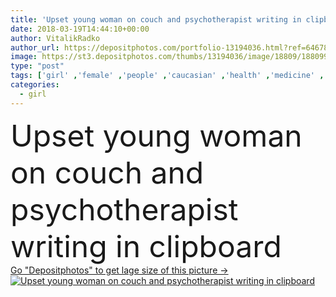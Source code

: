 ```yaml
---
title: 'Upset young woman on couch and psychotherapist writing in clipboard'
date: 2018-03-19T14:44:10+00:00
author: VitalikRadko
author_url: https://depositphotos.com/portfolio-13194036.html?ref=64678756
image: https://st3.depositphotos.com/thumbs/13194036/image/18809/188099886/api_thumb_450.jpg?forcejpeg=true
type: "post"
tags: ['girl' ,'female' ,'people' ,'caucasian' ,'health' ,'medicine' ,'healthcare' ,'male' ,'medical' ,'care' ,'man' ,'doctor' ,'woman' ,'support' ,'patient' ,'professional' ,'stress' ,'therapy' ,'help' ,'discussion' ,'depression' ,'mental' ,'consultation' ,'diagnosis' ,'therapist' ,'session' ,'psychology' ,'psychological' ,'counselor' ,'multicultural' ,'multiethnic' ,'psychiatrist' ,'psychiatry' ,'psychologist' ,'counseling' ,'psychotherapy' ,'psychotherapist' ,'Young Adults' ,'african american' ,'black man' ]
categories: 
  - girl
---
```

<div aling="center">
            <font size="60"> Upset young woman on couch and psychotherapist writing in clipboard</font>   
</div>
<div>
    <a href='https://st3.depositphotos.com/thumbs/13194036/image/18809/188099886/api_thumb_450.jpg?forcejpeg=true?ref=64678756' target=_blank > Go "Depositphotos" to get lage size of this picture ->
        <img href='https://st3.depositphotos.com/thumbs/13194036/image/18809/188099886/api_thumb_450.jpg?forcejpeg=true?ref=64678756' src='https://st3.depositphotos.com/13194036/18809/i/950/depositphotos_188099886-stock-photo-upset-young-woman-couch-psychotherapist.jpg?forcejpeg=true' alt='Upset young woman on couch and psychotherapist writing in clipboard' >
    </a>
</div>
